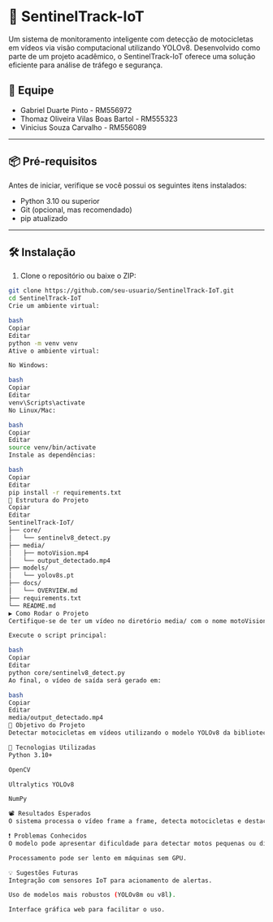 # 🚨 SentinelTrack-IoT

Um sistema de monitoramento inteligente com detecção de motocicletas em vídeos via visão computacional utilizando YOLOv8. Desenvolvido como parte de um projeto acadêmico, o SentinelTrack-IoT oferece uma solução eficiente para análise de tráfego e segurança.

## 👥 Equipe

- Gabriel Duarte Pinto - RM556972  
- Thomaz Oliveira Vilas Boas Bartol - RM555323  
- Vinicius Souza Carvalho - RM556089

---

## 📦 Pré-requisitos

Antes de iniciar, verifique se você possui os seguintes itens instalados:

- Python 3.10 ou superior  
- Git (opcional, mas recomendado)  
- pip atualizado

---

## 🛠️ Instalação

1. Clone o repositório ou baixe o ZIP:
```bash
git clone https://github.com/seu-usuario/SentinelTrack-IoT.git
cd SentinelTrack-IoT
Crie um ambiente virtual:

bash
Copiar
Editar
python -m venv venv
Ative o ambiente virtual:

No Windows:

bash
Copiar
Editar
venv\Scripts\activate
No Linux/Mac:

bash
Copiar
Editar
source venv/bin/activate
Instale as dependências:

bash
Copiar
Editar
pip install -r requirements.txt
📂 Estrutura do Projeto
Copiar
Editar
SentinelTrack-IoT/
├── core/
│   └── sentinelv8_detect.py
├── media/
│   ├── motoVision.mp4
│   └── output_detectado.mp4
├── models/
│   └── yolov8s.pt
├── docs/
│   └── OVERVIEW.md
├── requirements.txt
└── README.md
▶️ Como Rodar o Projeto
Certifique-se de ter um vídeo no diretório media/ com o nome motoVision.mp4.

Execute o script principal:

bash
Copiar
Editar
python core/sentinelv8_detect.py
Ao final, o vídeo de saída será gerado em:

bash
Copiar
Editar
media/output_detectado.mp4
🎯 Objetivo do Projeto
Detectar motocicletas em vídeos utilizando o modelo YOLOv8 da biblioteca Ultralytics. O objetivo é oferecer suporte à análise de tráfego e ações de segurança em ambientes monitorados.

🤖 Tecnologias Utilizadas
Python 3.10+

OpenCV

Ultralytics YOLOv8

NumPy

📽️ Resultados Esperados
O sistema processa o vídeo frame a frame, detecta motocicletas e destaca com uma caixa verde e a confiança da detecção. O vídeo final é exportado para posterior análise.

❗ Problemas Conhecidos
O modelo pode apresentar dificuldade para detectar motos pequenas ou distantes.

Processamento pode ser lento em máquinas sem GPU.

💡 Sugestões Futuras
Integração com sensores IoT para acionamento de alertas.

Uso de modelos mais robustos (YOLOv8m ou v8l).

Interface gráfica web para facilitar o uso.
